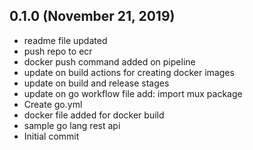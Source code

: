 ## 0.1.0 (November 21, 2019)
  - readme file updated
  - push repo to ecr
  - docker push command added on pipeline
  - update on build actions for creating docker images
  - update on build and release stages
  - update on go workflow file add: import mux package
  - Create go.yml
  - docker file added for docker build
  - sample go lang rest api
  - Initial commit

